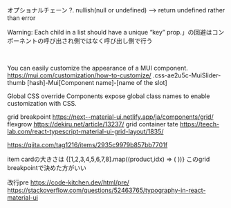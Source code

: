 オプショナルチェーン ?.
nullish(null or undefined) --> return undefined rather than error

Warning: Each child in a list should have a unique “key” prop.」の回避はコンポーネントの呼び出され側ではなく呼び出し側で行う

&nbsp;


You can easily customize the appearance of a MUI component.
https://mui.com/customization/how-to-customize/
.css-ae2u5c-MuiSlider-thumb
[hash]-Mui[Component name]-[name of the slot]

Global CSS override
Components expose global class names to enable customization with CSS.


grid breakpoint
https://next--material-ui.netlify.app/ja/components/grid/
flexgrow
https://dekiru.net/article/13237/
grid container tate
https://teech-lab.com/react-typescript-material-ui-grid-layout/1835/

https://qiita.com/tag1216/items/2935c9979b857bb7701f

item cardの大きさは 
        <Grid container justify="center" spacing={5} >
        {[1,2,3,4,5,6,7,8].map((product,idx) => (
            <Grid item key={idx} lg={3} >
            <Product />
            </Grid>
          ))}
        </Grid>
このgrid breakpointで決めた方がいい

改行pre
https://code-kitchen.dev/html/pre/
https://stackoverflow.com/questions/52463765/typography-in-react-material-ui